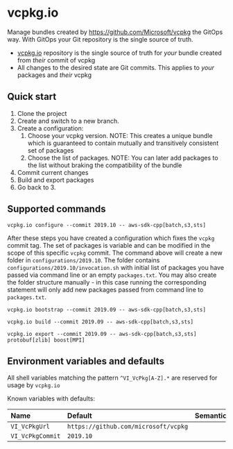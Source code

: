 # vcpkg.io
Manage bundles created by https://github.com/Microsoft/vcpkg the GitOps way. With GitOps your Git repository is the single source of truth. 
* [vcpkg.io](https://github.com/paul-michalik/vcpkg.io) repository is the single source of truth for *your* bundle created from *their* commit of vcpkg
* All changes to the desired state are Git commits. This applies to *your* packages and *their* vcpkg

## Quick start

1. Clone the project 
2. Create and switch to a new branch.
3. Create a configuration: 
   1) Choose your vcpkg version. NOTE: This creates a unique bundle which is guaranteed to contain mutually and transitively consistent set of packages 
   2) Choose the list of packages. NOTE: You can later add packages to the list without braking the compatibility of the bundle
4. Commit current changes
5. Build and export packages
6. Go back to 3.

## Supported commands

```
vcpkg.io configure --commit 2019.10 -- aws-sdk-cpp[batch,s3,sts] 
```

After these steps you have created a configuration which fixes the `vcpkg` commit tag. The set of packages is variable and can be modified in the scope of this specific `vcpkg` commit. The command above will create a new folder in `configurations/2019.10`. The folder contains `configurations/2019.10/invocation.sh` with initial list of packages you have passed via command line or an empty `packages.txt`. You may also create the folder structure manually - in this case running the corresponding statement will only add new packages passed from command line to `packages.txt`.


```
vcpkg.io bootstrap --commit 2019.09 -- aws-sdk-cpp[batch,s3,sts]
```

```
vcpkg.io build --commit 2019.09 -- aws-sdk-cpp[batch,s3,sts]
```

```
vcpkg.io export --commit 2019.09 -- aws-sdk-cpp[batch,s3,sts] protobuf[zlib] boost[MPI]
```

## Environment variables and defaults

All shell variables matching the pattern `^VI_VcPkg[A-Z].*` are reserved for usage by `vcpkg.io`

Known variables with defaults:

| Name      | Default | Semantics| 
| :------------- |:-----|:----:|
| `VI_VcPkgUrl` | `https://github.com/microsoft/vcpkg` | |
| `VI_VcPkgCommit` | `2019.10` | |
